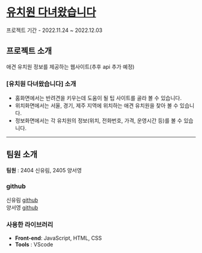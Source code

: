 # [유치원 다녀왔습니다](https://yurim3.github.io/WSM_animal/)
프로젝트 기간 -  2022.11.24 ~ 2022.12.03

## 프로젝트 소개
 애견 유치원 정보를 제공하는 웹사이트(추후 api 추가 예정)

### [유치원 다녀왔습니다] 소개
- 홈화면에서는 반려견을 키우는데 도움이 될 팁 사이트를 골라 볼 수 있습니다.
- 위치화면에서는 서울, 경기, 제주 지역에 위치하는 애견 유치원을 찾아 볼 수 있습니다.
- 정보화면에서는 각 유치원의 정보(위치, 전화번호, 가격, 운영시간 등)를 볼 수 있습니다.
---
## 팀원 소개
 **팀원** : 2404 신유림, 2405 양서영

### github
신유림 [github](https://github.com/yurim3)<br/>
양서영 [github](https://github.com/ysy7)
### 사용한 라이브러리
* **Front-end**: JavaScript, HTML, CSS  
* **Tools** : VScode
 

